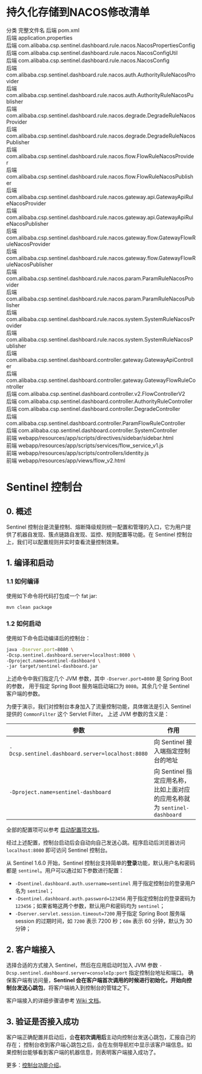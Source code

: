 # 持久化存储到NACOS修改清单
分类	完整文件名
后端	pom.xml  
后端	application.properties  
后端	com.alibaba.csp.sentinel.dashboard.rule.nacos.NacosPropertiesConfig  
后端	com.alibaba.csp.sentinel.dashboard.rule.nacos.NacosConfigUtil  
后端	com.alibaba.csp.sentinel.dashboard.rule.nacos.NacosConfig  
后端	com.alibaba.csp.sentinel.dashboard.rule.nacos.auth.AuthorityRuleNacosProvider  
后端	com.alibaba.csp.sentinel.dashboard.rule.nacos.auth.AuthorityRuleNacosPublisher  
后端	com.alibaba.csp.sentinel.dashboard.rule.nacos.degrade.DegradeRuleNacosProvider  
后端	com.alibaba.csp.sentinel.dashboard.rule.nacos.degrade.DegradeRuleNacosPublisher  
后端	com.alibaba.csp.sentinel.dashboard.rule.nacos.flow.FlowRuleNacosProvider  
后端	com.alibaba.csp.sentinel.dashboard.rule.nacos.flow.FlowRuleNacosPublisher  
后端	com.alibaba.csp.sentinel.dashboard.rule.nacos.gateway.api.GatewayApiRuleNacosProvider  
后端	com.alibaba.csp.sentinel.dashboard.rule.nacos.gateway.api.GatewayApiRuleNacosPublisher  
后端	com.alibaba.csp.sentinel.dashboard.rule.nacos.gateway.flow.GatewayFlowRuleNacosProvider  
后端	com.alibaba.csp.sentinel.dashboard.rule.nacos.gateway.flow.GatewayFlowRuleNacosPublisher  
后端	com.alibaba.csp.sentinel.dashboard.rule.nacos.param.ParamRuleNacosProvider  
后端	com.alibaba.csp.sentinel.dashboard.rule.nacos.param.ParamRuleNacosPublisher  
后端	com.alibaba.csp.sentinel.dashboard.rule.nacos.system.SystemRuleNacosProvider  
后端	com.alibaba.csp.sentinel.dashboard.rule.nacos.system.SystemRuleNacosPublisher  
后端	com.alibaba.csp.sentinel.dashboard.controller.gateway.GatewayApiController  
后端	com.alibaba.csp.sentinel.dashboard.controller.gateway.GatewayFlowRuleController  
后端	com.alibaba.csp.sentinel.dashboard.controller.v2.FlowControllerV2  
后端	com.alibaba.csp.sentinel.dashboard.controller.AuthorityRuleController  
后端	com.alibaba.csp.sentinel.dashboard.controller.DegradeController  
后端	com.alibaba.csp.sentinel.dashboard.controller.ParamFlowRuleController  
后端	com.alibaba.csp.sentinel.dashboard.controller.SystemController  
前端	webapp/resources/app/scripts/directives/sidebar/sidebar.html  
前端	webapp/resources/app/scripts/services/flow_service_v1.js  
前端	webapp/resources/app/scripts/controllers/identity.js  
前端	webapp/resources/app/views/flow_v2.html  

# Sentinel 控制台

## 0. 概述

Sentinel 控制台是流量控制、熔断降级规则统一配置和管理的入口，它为用户提供了机器自发现、簇点链路自发现、监控、规则配置等功能。在 Sentinel 控制台上，我们可以配置规则并实时查看流量控制效果。

## 1. 编译和启动

### 1.1 如何编译

使用如下命令将代码打包成一个 fat jar:

```bash
mvn clean package
```

### 1.2 如何启动

使用如下命令启动编译后的控制台：

```bash
java -Dserver.port=8080 \
-Dcsp.sentinel.dashboard.server=localhost:8080 \
-Dproject.name=sentinel-dashboard \
-jar target/sentinel-dashboard.jar
```

上述命令中我们指定几个 JVM 参数，其中 `-Dserver.port=8080` 是 Spring Boot 的参数，
用于指定 Spring Boot 服务端启动端口为 `8080`。其余几个是 Sentinel 客户端的参数。

为便于演示，我们对控制台本身加入了流量控制功能，具体做法是引入 Sentinel 提供的 `CommonFilter` 这个 Servlet Filter。
上述 JVM 参数的含义是：

| 参数 | 作用 |
|--------|--------|
|`-Dcsp.sentinel.dashboard.server=localhost:8080`|向 Sentinel 接入端指定控制台的地址|
|`-Dproject.name=sentinel-dashboard`|向 Sentinel 指定应用名称，比如上面对应的应用名称就为 `sentinel-dashboard`|

全部的配置项可以参考 [启动配置项文档](https://github.com/alibaba/Sentinel/wiki/%E5%90%AF%E5%8A%A8%E9%85%8D%E7%BD%AE%E9%A1%B9)。

经过上述配置，控制台启动后会自动向自己发送心跳。程序启动后浏览器访问 `localhost:8080` 即可访问 Sentinel 控制台。

从 Sentinel 1.6.0 开始，Sentinel 控制台支持简单的**登录**功能，默认用户名和密码都是 `sentinel`。用户可以通过如下参数进行配置：

- `-Dsentinel.dashboard.auth.username=sentinel` 用于指定控制台的登录用户名为 `sentinel`；
- `-Dsentinel.dashboard.auth.password=123456` 用于指定控制台的登录密码为 `123456`；如果省略这两个参数，默认用户和密码均为 `sentinel`；
- `-Dserver.servlet.session.timeout=7200` 用于指定 Spring Boot 服务端 session 的过期时间，如 `7200` 表示 7200 秒；`60m` 表示 60 分钟，默认为 30 分钟；

## 2. 客户端接入

选择合适的方式接入 Sentinel，然后在应用启动时加入 JVM 参数 `-Dcsp.sentinel.dashboard.server=consoleIp:port` 指定控制台地址和端口。
确保客户端有访问量，**Sentinel 会在客户端首次调用的时候进行初始化，开始向控制台发送心跳包**，将客户端纳入到控制台的管辖之下。

客户端接入的详细步骤请参考 [Wiki 文档](https://github.com/alibaba/Sentinel/wiki/%E6%8E%A7%E5%88%B6%E5%8F%B0#3-%E5%AE%A2%E6%88%B7%E7%AB%AF%E6%8E%A5%E5%85%A5%E6%8E%A7%E5%88%B6%E5%8F%B0)。

## 3. 验证是否接入成功

客户端正确配置并启动后，会**在初次调用后**主动向控制台发送心跳包，汇报自己的存在；
控制台收到客户端心跳包之后，会在左侧导航栏中显示该客户端信息。如果控制台能够看到客户端的机器信息，则表明客户端接入成功了。

更多：[控制台功能介绍](./Sentinel_Dashboard_Feature.md)。